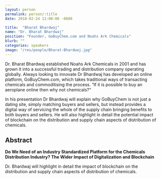 ```yaml
---
layout: person
permalink: person/:title
date: 2018-02-24 12:00:00 -0600

title:  "Bharat Bhardwaj"
name: "Dr. Bharat Bhardwaj"
position: "Founder, GoBuyChem.com and Noahs Ark Chemicals"
blurb: ""
categories: speakers
image: "/res/people/Bharat-Bhardwaj.jpg"
---
```


Dr. Bharat Bhardwaj established Noahs Ark Chemicals in 2001 and has grown it into a successful trading and distribution company operating globally. Always looking to innovate Dr Bhardwaj has developed an online platform, GoBuyChem.com, which takes traditional ways of transacting chemicals and commoditising the process. “If it is possible to buy an aeroplane online then why not chemicals?“

In his presentation Dr Bhardwaj will explain why GoBuyChem is not just a dating site, simply matching buyers and sellers, but instead provides a digital way of servicing the whole of the supply chain bringing benefits to both buyers and sellers. He will also highlight in detail the potential impact of blockchain on the distribution and supply chain aspects of distribution of chemicals.

## Abstract

**Do We Need of an Industry Standardized Platform for the Chemicals Distribution Industry? The Wider Impact of Digitalization and Blockchain**

Dr. Bhardwaj will highlight in detail the impact of blockchain on the distribution and supply chain aspects of distribution of chemicals.